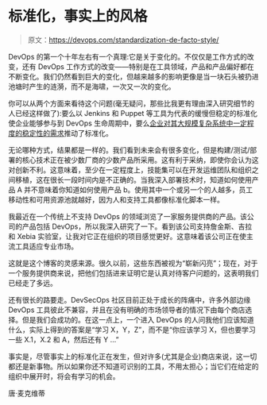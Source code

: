 # 标准化，事实上的风格

> 原文：<https://devops.com/standardization-de-facto-style/>

DevOps 的第一个十年左右有一个真理:它是关于变化的。不仅仅是工作方式的改变，还有 DevOps 工作方式的改变——特别是在工具领域，产品和产品偏好都在不断变化。我们仍然看到巨大的变化，但越来越多的影响更像是当一块石头被扔进池塘时产生的涟漪，而不是海啸，一次又一次的变化。

你可以从两个方面来看待这个问题(毫无疑问，那些比我更有理由深入研究细节的人已经这样做了):要么以 Jenkins 和 Puppet 等工具为代表的缓慢但稳定的标准化使企业能够参与到 DevOps 生命周期中，要么[企业对其大规模复杂系统中一定程度的稳定性的需求](https://devops.com/challenges-devops-standardization/)推动了标准化。

无论哪种方式，结果都是一样的。我们看到未来会有很多变化，但是构建/测试/部署的核心技术正在被少数厂商的少数产品所采用。这有利于采纳，即使你会认为这对创新不利。这意味着，至少在一定程度上，技能集可以在开发运维团队和组织之间移植，这在很长一段时间内是不正确的。当我深入部署技术时，知道如何使用产品 A 并不意味着你知道如何使用产品 b。使用其中一个或另一个的人越多，员工移动性和可用资源池就越好，因为人和支持工具都像标准化脚本一样。

我最近在一个传统上不支持 DevOps 的领域浏览了一家服务提供商的产品。该公司的产品包括 DevOps，所以我深入研究了一下。看到该公司支持詹金斯、吉拉和 Xebia 实验室，让我对它正在组织的项目感觉更好。这意味着该公司正在使主流工具适应专业市场。

这就是这个博客的灵感来源。很久以前，这些东西被视为“崭新闪亮”；现在，对于一个服务提供商来说，把他们包括进来证明它是认真对待客户问题的，这表明我们已经走了多远。

还有很长的路要走。DevSecOps 社区目前正处于成长的阵痛中，许多外部边缘 DevOps 工具彼此不兼容，并且在没有明确的市场领导者的情况下由每个商店选择。但是我们会成功的。在这一点上，一个进入 DevOps 的人问我他们应该知道什么，实际上得到的答案是“学习 X，Y，Z”，而不是“你应该学习 X，但也要学习一些 X.1，X.2 和 A，然后还有 Y …”

事实是，尽管事实上的标准化正在发生，但对许多(尤其是企业)商店来说，这一切都还是新事物。所以如果你还不知道可识别的工具，不用太担心；当它们在给定的组织中展开时，将会有学习的机会。

唐·麦克维蒂